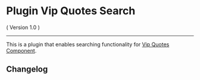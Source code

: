 Plugin Vip Quotes Search
==========================
( Version 1.0 )
- - -

This is a plugin that enables searching functionality for [Vip Quotes Component](http://itprism.com/free-joomla-extensions/others/quotes-collection-manager).

Changelog
------------
